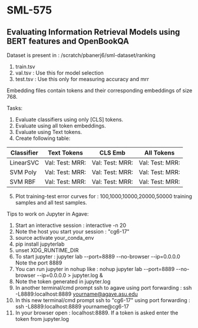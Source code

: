 # SML-575
## Evaluating Information Retrieval Models using BERT features and OpenBookQA 

Dataset is present in : /scratch/pbanerj6/sml-dataset/ranking 
 
1. train.tsv 
2. val.tsv : Use this for model selection
3. test.tsv : Use this only for measuring accuracy and mrr

Embedding files contain tokens and their corresponding embeddings of size 768. 

Tasks:
1. Evaluate classifiers using only [CLS] tokens.
2. Evaluate using all token embeddings.
3. Evaluate using Text tokens.
4. Create following table:

| Classifier | Text Tokens | CLS Emb | All Tokens|
|------------|-------------|---------|-----------|
| LinearSVC  | Val: Test: MRR:| Val: Test: MRR: | Val: Test: MRR:|
| SVM Poly  | Val: Test: MRR:| Val: Test: MRR: | Val: Test: MRR:|
| SVM RBF  | Val: Test: MRR:| Val: Test: MRR: | Val: Test: MRR:|

5. Plot training-test error curves for : 100,1000,10000,20000,50000 training samples and all test samples.




Tips to work on Jupyter in Agave:

1. Start an interactive session : interactive -n 20 
2. Note the host you start your session : "cg6-17"
3. source activate your_conda_env
4. pip install jupyterlab
5. unset XDG_RUNTIME_DIR
6. To start jupyter : jupyter lab --port=8889 --no-browser --ip=0.0.0.0 
Note the port 8889
7. You can run jupyter in nohup like : nohup jupyter lab --port=8889 --no-browser --ip=0.0.0.0 > jupyter.log &
8. Note the token generated in jupyter.log 
9. In another terminal/cmd prompt ssh to agave using port forwarding : ssh -L8889:localhost:8889 yourname@agave.asu.edu
10. In this new terminal/cmd prompt ssh to "cg6-17" using port forwarding : ssh -L8889:localhost:8889 yourname@cg6-17
11. In your browser open : localhost:8889. If a token is asked enter the token from jupyter.log




